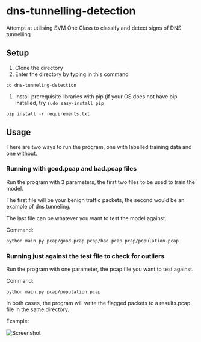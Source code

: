# dns-tunnelling-detection
Attempt at utilising SVM One Class to classify and detect signs of DNS tunnelling

## Setup
1. Clone the directory
1. Enter the directory by typing in this command 

```cd dns-tunneling-detection```

1. Install prerequisite libraries with pip (if your OS does not have pip installed, try `sudo easy-install pip`

```pip install -r requirements.txt```

## Usage

There are two ways to run the program, one with labelled training data and one without.

### Running with good.pcap and bad.pcap files

Run the program with 3 parameters, the first two files to be used to train the model.

The first file will be your benign traffic packets, the second would be an example of dns tunneling.

The last file can be whatever you want to test the model against.

Command:

```python main.py pcap/good.pcap pcap/bad.pcap pcap/population.pcap```

### Running just against the test file to check for outliers

Run the program with one parameter, the pcap file you want to test against.

Command: 


```python main.py pcap/population.pcap```

In both cases, the program will write the flagged packets to a results.pcap file in the same directory.

Example:

![Screenshot](https://raw.githubusercontent.com/chuayupeng/dns-tunnelling-detection/master/usageImg.png)
